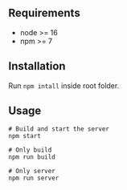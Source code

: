 ## Requirements

- node >= 16
- npm >= 7

## Installation

Run `npm intall` inside root folder.

## Usage

```shell
# Build and start the server
npm start

# Only build
npm run build

# Only server
npm run server
```

